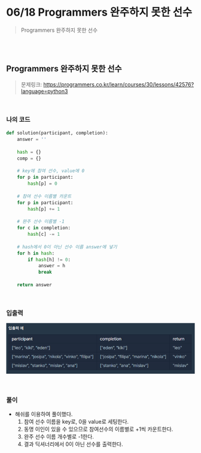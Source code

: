 # 06/18 Programmers 완주하지 못한 선수

> Programmers 완주하지 못한 선수

<br>

<br>

## Programmers 완주하지 못한 선수

> 문제링크: https://programmers.co.kr/learn/courses/30/lessons/42576?language=python3

<br>

### 나의 코드

```python
def solution(participant, completion):
    answer = ''
    
    hash = {}
    comp = {}
    
    # key에 참여 선수, value에 0
    for p in participant:
        hash[p] = 0
    
    # 참여 선수 이름별 카운트
    for p in participant:
        hash[p] += 1
    
    # 완주 선수 이름별 -1
    for c in completion:
        hash[c] -= 1
        
    # hash에서 0이 아닌 선수 이름 answer에 넣기
    for h in hash:
        if hash[h] != 0:
            answer = h
            break
            
    return answer
```

<br>

### 입출력

![image-20210618220420434](README.assets/image-20210618220420434.png)

<br>

### 풀이

- 해쉬를 이용하여 풀이했다.
  1. 참여 선수 이름을 key로, 0을 value로 세팅한다.
  2. 동명 이인이 있을 수 있으므로 참여선수의 이름별로 +1씩 카운트한다.
  3. 완주 선수 이름 개수별로 -1한다.
  4. 결과 딕셔너리에서 0이 아닌 선수를 출력한다.